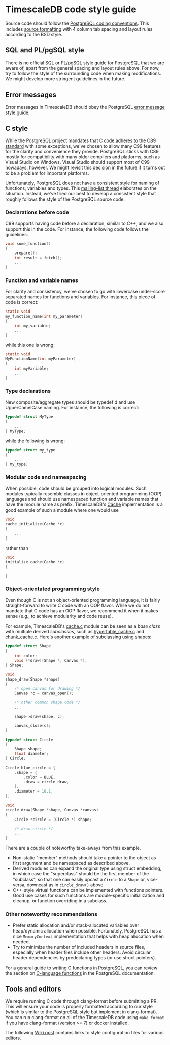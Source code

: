 # TimescaleDB code style guide

Source code should follow the
[PostgreSQL coding conventions](https://www.postgresql.org/docs/current/static/source.html). This
includes
[source formatting](https://www.postgresql.org/docs/current/static/source-format.html)
with 4 column tab spacing and layout rules according to the BSD style.

## SQL and PL/pgSQL style

There is no official SQL or PL/pgSQL style guide for PostgreSQL that
we are aware of, apart from the general spacing and layout rules
above. For now, try to follow the style of the surrounding code when
making modifications. We might develop more stringent guidelines in
the future.

## Error messages

Error messages in TimescaleDB should obey the PostgreSQL
[error message style guide](https://www.postgresql.org/docs/current/static/error-style-guide.html).

## C style

While the PostgreSQL project mandates that
[C code adheres to the C89 standard](https://www.postgresql.org/docs/current/static/source-conventions.html)
with some exceptions, we've chosen to allow many C99 features for the
clarity and convenience they provide. PostgreSQL sticks with C89
mostly for compatibility with many older compilers and platforms, such
as Visual Studio on Windows. Visual Studio should support most of C99
nowadays, however. We might revisit this decision in the future if it
turns out to be a problem for important platforms.

Unfortunately, PostgreSQL does not have a consistent style for naming
of functions, variables and types. This
[mailing-list thread](https://www.postgresql.org/message-id/1221125165.5637.12.camel%40abbas-laptop)
elaborates on the situation. Instead, we've tried our best to develop
a consistent style that roughly follows the style of the PostgreSQL
source code.

### Declarations before code

C99 supports having code before a declaration, similar to C++, and we
also support this in the code. For instance, the following code
follows the guidelines:

```C
void some_function()
{
    prepare();
	int result = fetch();
	...
}
```

### Function and variable names

For clarity and consistency, we've chosen to go with lowercase
under-score separated names for functions and variables. For instance,
this piece of code is correct:

```C
static void
my_function_name(int my_parameter)
{
    int my_variable;
    ...
}
```

while this one is wrong:

```C
static void
MyFunctionName(int myParameter)
{
    int myVariable;
    ...
}
```

### Type declarations

New composite/aggregate types should be typedef'd and use
UpperCamelCase naming. For instance, the following is correct:

```C
typedef struct MyType
{
    ...
} MyType;
```

while the following is wrong:

```C
typedef struct my_type
{
    ...
} my_type;
```

### Modular code and namespacing

When possible, code should be grouped into logical modules. Such modules
typically resemble classes in object-oriented programming (OOP)
languages and should use namespaced function and variable names that
have the module name as prefix. TimescaleDB's [Cache](../src/cache.c)
implementation is a good example of such a module where one would use

```C
void
cache_initialize(Cache *c)
{
    ...
}
```

rather than

```C
void
initialize_cache(Cache *c)
{

}
```

### Object-orientated programming style

Even though C is not an object-oriented programming language, it is
fairly straight-forward to write C code with an OOP flavor. While we
do not mandate that C code has an OOP flavor, we recommend it when it
makes sense (e.g., to achieve modularity and code reuse).

For example, TimescaleDB's [cache.c](../src/cache.c) module can be
seen as a _base class_ with multiple derived _subclasses_, such as
[hypertable_cache.c](../src/hypertable_cache.c) and
[chunk_cache.c](../src/chunk_cache.c). Here's another example of
subclassing using shapes:

```C
typedef struct Shape
{
    int color;
    void (*draw)(Shape *, Canvas *);
} Shape;

void
shape_draw(Shape *shape)
{
    /* open canvas for drawing */
    Canvas *c = canvas_open();

    /* other common shape code */
    ...

    shape->draw(shape, c);

    canvas_close(c);
}

typedef struct Circle
{
    Shape shape;
    float diameter;
} Circle;

Circle blue_circle = {
    .shape = {
        .color = BLUE,
        .draw = circle_draw,
    },
    .diameter = 10.1,
};

void
circle_draw(Shape *shape, Canvas *canvas)
{
    Circle *circle = (Circle *) shape;

    /* draw circle */
    ...
}

```

There are a couple of noteworthy take-aways from this
example.

* Non-static "member" methods should take a pointer to the
object as first argument and be namespaced as described above.
* Derived modules can expand the original type using struct embedding,
in which case the "superclass" should be the first member of the
"subclass", so that one can easily upcast a `Circle` to a `Shape` or,
vice-versa, downcast as in `circle_draw()` above.
* C++-style virtual functions can be implemented with functions
pointers. Good use cases for such functions are module-specific
initialization and cleanup, or function overriding in a subclass.

### Other noteworthy recommendations

* Prefer static allocation and/or stack-allocated variables over
  heap/dynamic allocation when possible. Fortunately, PostgreSQL has a
  nice `MemoryContext` implementation that helps with heap allocation
  when needed.
* Try to minimize the number of included headers in source files,
  especially when header files include other headers. Avoid circular
  header dependencies by predeclaring types (or use struct pointers).


For a general guide to writing C functions in PostgreSQL, you can
review the section on
[C-language functions](https://www.postgresql.org/docs/current/static/xfunc-c.html)
in the PostgreSQL documentation.

## Tools and editors

We require running C code through clang-format before submitting a PR.
This will ensure your code is properly formatted according to our style
(which is similar to the PostgreSQL style but implement in clang-format).
You can run clang-format on all of the TimescaleDB code using `make format`
if you have clang-format (version >= 7) or docker installed.


The following
[Wiki post](https://wiki.postgresql.org/wiki/Developer_FAQ#What.27s_the_formatting_style_used_in_PostgreSQL_source_code.3F)
contains links to style configuration files for various editors.
